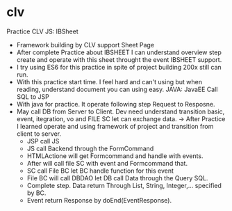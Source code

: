 # clv
Practice CLV
JS: IBSheet
  + Framework building by CLV support Sheet Page
  + After complete Practice about IBSHEET I can understand overview step create and operate with this sheet throught the event IBSHEET support.
  + I try using ES6 for this practice in spite of project building 200x still can run.
  + With this practice start time. I feel hard and can't using but when reading, understand document you can using easy.
JAVA: JavaEE Call SQL to JSP
  + With java for practice. It operate following step Request to Resposne.
  + May call DB from Server to Client. Dev need understand transition basic, event, itegration, vo and FILE SC let can exchange data.
 -> After Practice I learned operate and using framework of project and transition  from client to server.
    + JSP call JS 
    + JS call Backend through the FormCommand
    + HTMLActione will get Formcommand and handle with events.
    + After will call file SC with event and Formcommand that.
    + SC call File BC let BC handle function for this event
    + File BC will call DBDAO let DB call Data through the Query SQL.
    + Complete step. Data return Through List, String, Integer,... specified by BC. 
    + Event return Response by doEnd(EventResponse).
    
